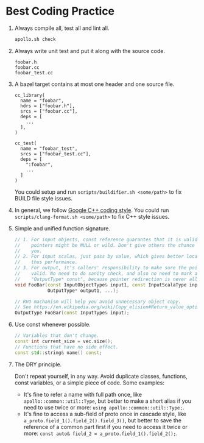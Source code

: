 # Best Coding Practice

1. Always compile all, test all and lint all.

   ```bash
   apollo.sh check
   ```

1. Always write unit test and put it along with the source code.

   ```text
   foobar.h
   foobar.cc
   foobar_test.cc
   ```

1. A bazel target contains at most one header and one source file.

   ```text
   cc_library(
     name = "foobar",
     hdrs = ["foobar.h"],
     srcs = ["foobar.cc"],
     deps = [
       ...
     ],
   )

   cc_test(
     name = "foobar_test",
     srcs = ["foobar_test.cc"],
     deps = [
       ":foobar",
       ...
     ]
   )
   ```

   You could setup and run `scripts/buildifier.sh <some/path>` to fix BUILD file
   style issues.

1. In general, we follow
   [Google C++ coding style](https://google.github.io/styleguide/cppguide.html).
   You could run `scripts/clang-format.sh <some/path>` to fix C++ style issues.

1. Simple and unified function signature.

   ```C++
   // 1. For input objects, const reference guarantes that it is valid, while
   //    pointers might be NULL or wild. Don't give others the chance to break
   //    you.
   // 2. For input scalas, just pass by value, which gives better locality and
   //    thus performance.
   // 3. For output, it's callers' responsibility to make sure the pointers are
   //    valid. No need to do sanity check, and also no need to mark as
   //    "OutputType* const", because pointer redirection is never allowed.
   void FooBar(const InputObjectType& input1, const InputScalaType input2, ...,
               OutputType* output1, ...);

   // RVO machanism will help you avoid unnecessary object copy.
   // See https://en.wikipedia.org/wiki/Copy_elision#Return_value_optimization
   OutputType FooBar(const InputType& input);
   ```

1. Use const whenever possible.

   ```C++
   // Variables that don't change.
   const int current_size = vec.size();
   // Functions that have no side effect.
   const std::string& name() const;
   ```

1. The DRY principle.

   Don't repeat yourself, in any way. Avoid duplicate classes, functions, const
   variables, or a simple piece of code. Some examples:

   - It's fine to refer a name with full path once, like
     `apollo::common::util::Type`, but better to make a short alias
     if you need to use twice or more: `using apollo::common::util::Type;`.
   - It's fine to access a sub-field of proto once in cascade style, like
     `a_proto.field_1().field_2().field_3()`, but better to save the reference
     of a common part first if you need to access it twice or more:
     `const auto& field_2 = a_proto.field_1().field_2();`.
